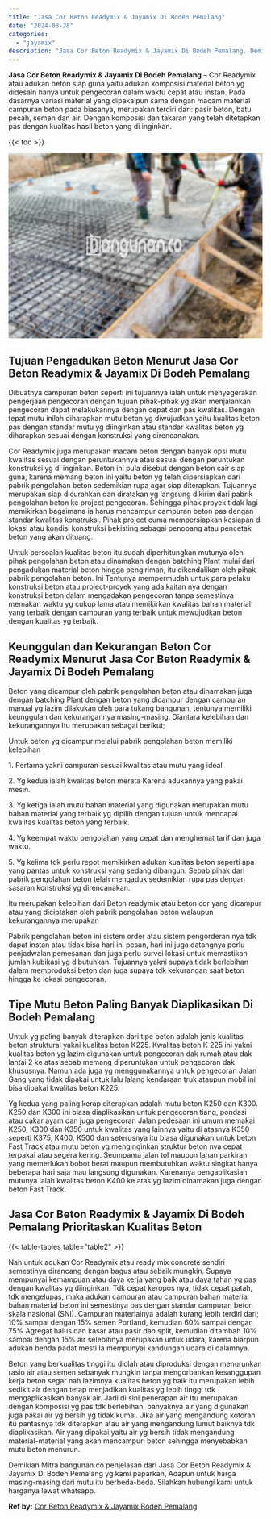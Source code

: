 ```yaml
---
title: "Jasa Cor Beton Readymix & Jayamix Di Bodeh Pemalang"
date: "2024-08-28"
categories: 
  - "jayamix"
description: "Jasa Cor Beton Readymix & Jayamix Di Bodeh Pemalang. Demikian Mitra bangunan.co penjelasan dari Jasa Cor Beton Readymix & Jayamix Di Bodeh Pemalang yg kami p..."
---
```


**Jasa Cor Beton Readymix & Jayamix Di Bodeh Pemalang** – Cor Readymix atau adukan beton siap guna yaitu adukan komposisi material beton yg didesain hanya untuk pengecoran dalam waktu cepat atau instan. Pada dasarnya variasi material yang dipakaipun sama dengan macam material campuran beton pada biasanya, merupakan terdiri dari: pasir beton, batu pecah, semen dan air. Dengan komposisi dan takaran yang telah ditetapkan pas dengan kualitas hasil beton yang di inginkan.

{{< toc >}}

![Jasa Cor Beton Readymix & Jayamix Di Bodeh Pemalang](/images/jasa-cor-readymix-56.png)

## Tujuan Pengadukan Beton Menurut Jasa Cor Beton Readymix & Jayamix Di Bodeh Pemalang

Dibuatnya campuran beton seperti ini tujuannya ialah untuk menyegerakan pengerjaan pengecoran dengan tujuan pihak-pihak yg akan menjalankan pengecoran dapat melakukannya dengan cepat dan pas kwalitas. Dengan tepat mutu inilah diharapkan mutu beton yg diwujudkan yaitu kualitas beton pas dengan standar mutu yg diinginkan atau standar kwalitas beton yg diharapkan sesuai dengan konstruksi yang direncanakan.

Cor Readymix juga merupakan macam beton dengan banyak opsi mutu kwalitas sesuai dengan peruntukannya atau sesuai dengan peruntukan konstruksi yg di inginkan. Beton ini pula disebut dengan beton cair siap guna, karena memang beton ini yaitu beton yg telah dipersiapkan dari pabrik pengolahan beton sedemikian rupa agar siap diterapkan. Tujuannya merupakan siap dicurahkan dan diratakan yg langsung dikirim dari pabrik pengolahan beton ke project pengecoran. Sehingga pihak proyek tidak lagi memikirkan bagaimana ia harus mencampur campuran beton pas dengan standar kwalitas konstruksi. Pihak project cuma mempersiapkan kesiapan di lokasi atau kondisi konstruksi bekisting sebagai penopang atau pencetak beton yang akan dituang.

Untuk persoalan kualitas beton itu sudah diperhitungkan mutunya oleh pihak pengolahan beton atau dinamakan dengan batching Plant mulai dari pengadukan material beton hingga pengiriman, itu dikendalikan oleh pihak pabrik pengolahan beton. Ini Tentunya mempermudah untuk para pelaku konstruksi beton atau project-proyek yang ada kaitan nya dengan konstruksi beton dalam mengadakan pengecoran tanpa semestinya memakan waktu yg cukup lama atau memikirkan kwalitas bahan material yang terbaik dengan campuran yang terbaik untuk mewujudkan beton dengan kualitas yg terbaik.

## Keunggulan dan Kekurangan Beton Cor Readymix Menurut Jasa Cor Beton Readymix & Jayamix Di Bodeh Pemalang

Beton yang dicampur oleh pabrik pengolahan beton atau dinamakan juga dengan batching Plant dengan beton yang dicampur dengan campuran manual yg lazim dilakukan oleh para tukang bangunan, tentunya memiliki keunggulan dan kekurangannya masing-masing. Diantara kelebihan dan kekurangannya Itu merupakan sebagai berikut;

Untuk beton yg dicampur melalui pabrik pengolahan beton memiliki kelebihan

1\. Pertama yakni campuran sesuai kwalitas atau mutu yang ideal

2\. Yg kedua ialah kwalitas beton merata Karena adukannya yang pakai mesin.

3\. Yg ketiga ialah mutu bahan material yang digunakan merupakan mutu bahan material yang terbaik yg dipilih dengan tujuan untuk mencapai kwalitas kualitas beton yang terbaik.

4\. Yg keempat waktu pengolahan yang cepat dan menghemat tarif dan juga waktu.

5\. Yg kelima tdk perlu repot memikirkan adukan kualitas beton seperti apa yang pantas untuk konstruksi yang sedang dibangun. Sebab pihak dari pabrik pengolahan beton telah mengaduk sedemikian rupa pas dengan sasaran konstruksi yg direncanakan.

Itu merupakan kelebihan dari Beton readymix atau beton cor yang dicampur atau yang diciptakan oleh pabrik pengolahan beton walaupun kekurangannya merupakan

Pabrik pengolahan beton ini sistem order atau sistem pengorderan nya tdk dapat instan atau tidak bisa hari ini pesan, hari ini juga datangnya perlu penjadwalan pemesanan dan juga perlu survei lokasi untuk memastikan jumlah kubikasi yg dibutuhkan. Tujuannya yakni supaya tidak berlebihan dalam memproduksi beton dan juga supaya tdk kekurangan saat beton hingga ke lokasi pengecoran.

## Tipe Mutu Beton Paling Banyak Diaplikasikan Di Bodeh Pemalang

Untuk yg paling banyak diterapkan dari tipe beton adalah jenis kualitas beton struktural yakni kualitas beton K225. Kwalitas beton K 225 ini yakni kualitas beton yg lazim digunakan untuk pengecoran dak rumah atau dak lantai 2 ke atas sebab memang diperuntukan untuk pengecoran dak khususnya. Namun ada juga yg menggunakannya untuk pengecoran Jalan Gang yang tidak dipakai untuk lalu lalang kendaraan truk ataupun mobil ini bisa dipakai kwalitas beton K225.

Yg kedua yang paling kerap diterapkan adalah mutu beton K250 dan K300. K250 dan K300 ini biasa diaplikasikan untuk pengecoran tiang, pondasi atau cakar ayam dan juga pengecoran Jalan pedesaan ini umum memakai K250, K300 dan K350 untuk kwalitas yang lainnya yaitu di atasnya K350 seperti K375, K400, K500 dan seterusnya itu biasa digunakan untuk beton Fast Track atau mutu beton yg menginginkan struktur beton nya cepat terpakai atau segera kering. Seumpama jalan tol maupun lahan parkiran yang memerlukan bobot berat maupun membutuhkan waktu singkat hanya beberapa hari saja mau langsung digunakan. Karenanya pengaplikasian mutunya ialah kwalitas beton K400 ke atas yg lazim dinamakan juga dengan beton Fast Track.

## Jasa Cor Beton Readymix & Jayamix Di Bodeh Pemalang Prioritaskan Kualitas Beton

{{< table-tables table="table2" >}}

Nah untuk adukan Cor Readymix atau ready mix concrete sendiri semestinya dirancang dengan bagus atau sebaik mungkin. Supaya mempunyai kemampuan atau daya kerja yang baik atau daya tahan yg pas dengan kwalitas yg diinginkan. Tdk cepat keropos nya, tidak cepat patah, tdk mengelupas, maka adukan campuran atau campuran bahan material bahan material beton ini semestinya pas dengan standar campuran beton skala nasional (SNI). Campuran materialnya adalah kurang lebih terdiri dari; 10% sampai dengan 15% semen Portland, kemudian 60% sampai dengan 75% Agregat halus dan kasar atau pasir dan split, kemudian ditambah 10% sampai dengan 15% air selebihnya merupakan untuk udara, karena biarpun adukan benda padat mesti Ia mempunyai kandungan udara di dalamnya.

Beton yang berkualitas tinggi itu diolah atau diproduksi dengan menurunkan rasio air atau semen sebanyak mungkin tanpa mengorbankan kesanggupan kerja beton segar nah lazimnya kualitas beton yg baik itu merupakan lebih sedikit air dengan tetap menjadikan kualitas yg lebih tinggi tdk mengaplikasikan banyak air. Jadi di sini penerapan air Itu merupakan dengan komposisi yg pas tdk berlebihan, banyaknya air yang digunakan juga pakai air yg bersih yg tidak kumal. Jika air yang mengandung kotoran itu pantasnya tdk diterapkan atau air yang mengandung lumut baiknya tdk diaplikasikan. Air yang dipakai yaitu air yg bersih tidak mengandung material-material yang akan mencampuri beton sehingga menyebabkan mutu beton menurun.

Demikian Mitra bangunan.co penjelasan dari Jasa Cor Beton Readymix & Jayamix Di Bodeh Pemalang yg kami paparkan, Adapun untuk harga masing-masing dari mutu itu berbeda-beda. Silahkan hubungi kami untuk harganya lewat whatsapp.

**Ref by:** [Cor Beton Readymix & Jayamix Bodeh Pemalang](https://id.wikipedia.org/wiki/Cor)
